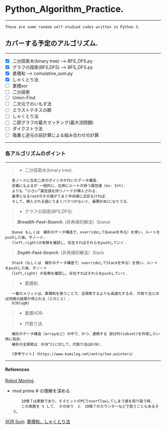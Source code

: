 # Python_Algorithm_Practice. 
----------------------------

    These are some random self-studied codes written in Python 3.

## カバーする予定のアルゴリズム. 
-----------------------------

- [x] 二分探索木(binary tree)   -->   BFS_DFS.py
- [x] グラフの探索(BFS,DFS)      -->   BFS_DFS.py
- [x] 累積和                    -->  comulative_sum.py                             
- [x] しゃくとり法  
- [ ] 累積xor
- [ ] 二分探索
- [ ] Union-Find
- [ ] 二次元でのいもす法
- [ ] エラストテネスの篩
- [ ] しゃくとり法
- [ ] 二部グラフの最大マッチング(最大流問題)
- [ ] ダイクストラ法
- [ ] 階乗と逆元の前計算による組み合わせの計算
*****
### 各アルゴリズムのポイント

-------------------------

>  * 二分探索木(binary tree). 

       各ノードに左右二本のポインタが付いたデータ構造.  
       定義にもよるが 一般的に、左側にルートの持つ属性値（ex: Int). 
       よりも ”小さい”属性値を持つノードが挿入される.  
       基準となるrootのその値がうまく中央値に近区なければ.   
       そして、挿入される値にうまくバラつかないと、最悪O(N)になりうる.     



>  * グラフの探索(BFS,DFS). 
  
>  ***Breadth-Fast-Search***. 
     (非再帰的解法）Queue
     
       Queue もしくは　線形のデータ構造で、overrideしてQueueを作る）を使い、ルートをpushした後、子ノード.   
       (left,right)の有無を確認し、存在すればそれらをpushしていく. 


>   ***Depth-Fast-Search***. 
     (非再帰的解法）Stack 

       Stack（もしくは　線形のデータ構造で、overrideしてStackを作る）を使い、ルートをpushした後、子ノード
      （left,right) の有無を確認し、存在すればそれらをpushしていく.     



    
>   * 累積和.  

       一番のメリットは、累積和を使うことで、全探索するよりも高速化する点. 尺取り法とほぼ同様の結果が得られる（とのこと）. 
       O(NlogN) 
       
       
>  * 累積XOR. 


>  * 尺取り法. 

       線形のデータ構造（arrayなど）の中で、かつ、連続する 部分列(subset)を作成したい時に有効. 
       線形の全探索は　O(N^2)に対して、尺取り法はO(N).  
       
       [参考サイト]（https://www.kumilog.net/entry/two-pointers）

       




----------------------------
 


#### References

[Robot Moving](https://www.codechef.com/DEC11/problems/MOVES/ ). 
* mod prime # の理解を深める.

          10億７は素数であり、６４ビットのPCでoverflowしてしまう値を取り扱う時. 
          この素数を % して、　その余り　と　10億７のカウンターなどで扱うこともあるそう。

[XOR Sum](https://beta.atcoder.jp/contests/abc050/tasks/arc066_b ). 
[累積和、しゃくとり法](https://paiza.hatenablog.com/entry/2015/01/21/【累積和、しゃくとり法】初級者でも解るアルゴ "参照サイト") 
